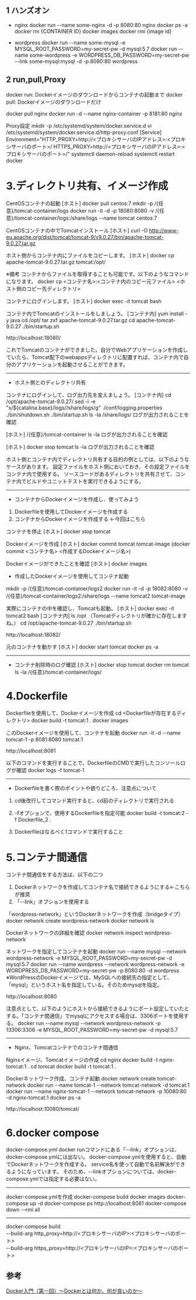 ## 1 ハンズオン
- nginx
docker run --name some-nginx -d -p 8080:80 nginx
docker ps -a
docker rm {CONTAINER ID}
docker images
docker rmi {image id}

- wordpress
docker run --name some-mysql -e MYSQL_ROOT_PASSWORD=my-secret-pw -d mysql:5.7
docker run --name some-wordpress -e WORDPRESS_DB_PASSWORD=my-secret-pw --link some-mysql:mysql -d -p 8080:80 wordpress


## 2 run,pull,Proxy
docker run: Dockerイメージのダウンロードからコンテナの起動まで
docker pull: Dockerイメージのダウンロードだけ

docker pull nginx
docker run -d --name nginx-container -p 8181:80 nginx

Proxy設定
mkdir -p /etc/systemd/system/docker.service.d
vi /etc/systemd/system/docker.service.d/http-proxy.conf
[Service]
Environment="HTTP_PROXY=http://<プロキシサーバのIPアドレス>:<プロキシサーバのポート>/ HTTPS_PROXY=http://<プロキシサーバのIPアドレス>:<プロキシサーバのポート>/"
systemctl daemon-reload
systemctl restart docker


# 3.ディレクトリ共有、イメージ作成
CentOSコンテナの起動
[ホスト]
docker pull centos:7
mkdir -p /{任意}/tomcat-container/logs
docker run -it -d -p 18080:8080 -v /{任意}/tomcat-container/logs:/share/logs --name tomcat centos:7

CentOSコンテナの中でTomcatインストール
[ホスト]
curl -O http://www-eu.apache.org/dist/tomcat/tomcat-9/v9.0.27/bin/apache-tomcat-9.0.27.tar.gz

ホスト側からコンテナ内にファイルをコピーします。
[ホスト]
docker cp apache-tomcat-9.0.27.tar.gz tomcat:/opt/

※備考
コンテナからファイルを取得することも可能です。以下のようなコマンドになります。
docker cp <コンテナ名>:<コンテナ内のコピー元ファイル> <ホスト側のコピー先ディレクトリ>

コンテナにログインします。
[ホスト]
docker exec -it tomcat bash

コンテナ内でTomcatのインストールをしましょう。
[コンテナ内]
yum install -y java
cd /opt/
tar zxf apache-tomcat-9.0.27.tar.gz
cd apache-tomcat-9.0.27
./bin/startup.sh

http://localhost:18080/

これでTomcatのコンテナができました。自分でWebアプリケーションを作成していたら、Tomcat配下のwebappsディレクトリに配置すれば、コンテナ内で自分のアプリケーションを起動させることができます。

-------
- ホスト側とのディレクトリ共有

コンテナにログインして、ログ出力先を変えましょう。
[コンテナ内]
cd /opt/apache-tomcat-9.0.27/
sed -i -e "s/\${catalina.base}\/logs/\/share\/logs/g" ./conf/logging.properties
./bin/shutdown.sh
./bin/startup.sh
ls -la /share/logs/
ログが出力されることを確認

[ホスト]
/{任意}/tomcat-container
ls -la
ログが出力されることを確認

[ホスト]
docker stop tomcat
ls -la
ログが出力されることを確認

ホスト側とコンテナ内でディレクトリ共有する目的の例としては、以下のようなケースがあります。
設定ファイルをホスト側においておき、その設定ファイルをコンテナ内で使用する。
ソースコードがあるディレクトリを共有させて、コンテナ内でビルドやユニットテストを実行できるようにする。

-------
- コンテナからDockerイメージを作成し、使ってみよう  
1. Dockerfileを使用してDockerイメージを作成する  
2. コンテナからDockerイメージを作成する ←今回はこちら

コンテナを停止
[ホスト]
docker stop tomcat

Dockerイメージを作成
[ホスト]
docker commit tomcat tomcat-image
(docker commit <コンテナ名> <作成するDockerイメージ名>)

Dockerイメージができたことを確認
[ホスト]
docker images

- 作成したDockerイメージを使用してコンテナ起動

mkdir -p /{任意}/tomcat-container/logs2
docker run -it -d -p 18082:8080 -v /{任意}/tomcat-container/logs2:/share/logs --name tomcat2 tomcat-image

実際にコンテナの中を確認し、Tomcatも起動。
[ホスト]
docker exec -it tomcat2 bash
[コンテナ内]
ls /opt
（Tomcatディレクトリが確かに存在しますね。）
cd /opt/apache-tomcat-9.0.27
./bin/startup.sh

http://localhost:18082/

元のコンテナを動かす
[ホスト]
docker start tomcat
docker ps -a

------
- コンテナ削除時のログ確認
[ホスト]
docker stop tomcat
docker rm tomcat
ls -la /{任意}/tomcat-container/logs/


# 4.Dockerfile
Dockerfileを使用して、Dockerイメージを作成
cd <Dockerfileが存在するディレクトリ>
docker build -t tomcat:1 .
docker images

このDockerイメージを使用して、コンテナを起動
docker run -it -d --name tomcat-1 -p 8081:8080 tomcat:1

http://localhost:8081

以下のコマンドを実行することで、DockerfileのCMDで実行したコンソールログが確認
docker logs -f tomcat-1

----
- Dockerfileを書く際のポイントや嵌りどころ、注意点について

1. cd後改行してコマンド実行すると、cd前のディレクトリで実行される

2. -fオプションで、使用するDockerfileを指定可能
docker build -t tomcat:2 -f Dockerfile_2 .

3. Dockerfileはなるべく1コマンドで実行すること


# 5.コンテナ間通信

コンテナ間通信をする方法は、以下の二つ  
1. Dockerネットワークを作成してコンテナ名で接続できるようにする←こちらが推奨  
2. 「--link」オプションを使用する  


「wordpress-network」というDockerネットワークを作成（bridgeタイプ）
docker network create wordpress-network
docker network ls

Dockerネットワークの詳細を確認
docker network inspect wordpress-network

ネットワークを指定してコンテナを起動
docker run --name mysql --network wordpress-network -e MYSQL_ROOT_PASSWORD=my-secret-pw -d mysql:5.7
docker run --name wordpress --network wordpress-network -e WORDPRESS_DB_PASSWORD=my-secret-pw -p 8080:80 -d wordpress
※WordPressのDockerイメージでは、MySQLへの接続先の指定として、「mysql」というホスト名を指定している。そのためmysqlを指定。

http://localhost:8080

注意点として、以下のようにホストから接続できるようにポート設定していたとする。「コンテナ間通信」でmysqlにアクセスする場合は、3306ポートを使用する。
docker run --name mysql --network wordpress-network -p 13306:3306 -e MYSQL_ROOT_PASSWORD=my-secret-pw -d mysql:5.7

---
- Nginx、Tomcatコンテナでのコンテナ間通信

Nginxイメージ、Tomcatイメージの作成
cd nginx
docker build -t nginx-tomcat:1 .
cd tomcat
docker build -t tomcat:1 .

Dockerネットワーク作成、コンテナ起動
docker network create tomcat-network
docker run --name tomcat-1 --network tomcat-network -d tomcat:1
docker run --name nginx-tomcat-1 --network tomcat-network -p 10080:80 -d nginx-tomcat:1
docker ps -a

http://localhost:10080/tomcat/


# 6.docker compose
docker-compose.yml
docker runコマンドにある「--link」オプションは、docker-compose.ymlには出ない。
docker-compose.ymlを使用すると、自動でDockerネットワークを作成する。
service名を使って自動で名前解決ができるようになっています。
そのため、--linkオプションについては、docker-compose.ymlでは指定する必要はない。

---
docker-compose.ymlを作成
docker-compose build
docker images
docker-compose up -d
docker-compose ps
http://localhost:8081
docker-compose down --rmi all

---
docker-compose build \
  --build-arg http_proxy=http://<プロキシサーバのIP>:<プロキシサーバのポート> \
  --build-arg https_proxy=http://<プロキシサーバのIP>:<プロキシサーバのポート>


## 参考
[Docker入門（第一回）～Dockerとは何か、何が良いのか～](https://knowledge.sakura.ad.jp/13265/)  
